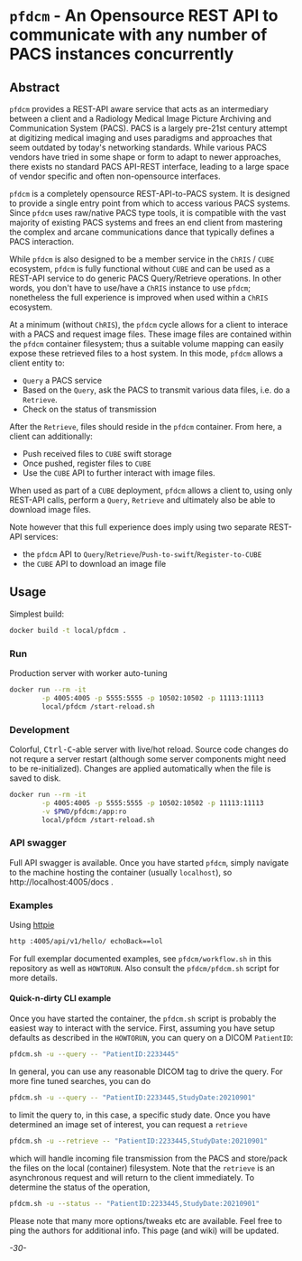 # `pfdcm` - An Opensource REST API to communicate with any number of PACS instances concurrently

## Abstract

`pfdcm` provides a REST-API aware service that acts as an intermediary between a client and a Radiology Medical Image Picture Archiving and Communication System (PACS). PACS is a largely pre-21st century attempt at digitizing medical imaging and uses paradigms and approaches that seem outdated by today's networking standards. While various PACS vendors have tried in some shape or form to adapt to newer approaches, there exists no standard PACS API-REST interface, leading to a large space of vendor specific and often non-opensource interfaces.

`pfdcm` is a completely opensource REST-API-to-PACS system. It is designed to provide a single entry point from which to access various PACS systems. Since `pfdcm` uses raw/native PACS type tools, it is compatible with the vast majority of existing PACS systems and frees an end client from mastering the complex and arcane communications dance that typically defines a PACS interaction.

While `pfdcm` is also designed to be a member service in the `ChRIS` / `CUBE` ecosystem, `pfdcm` is fully functional without `CUBE` and can be used as a REST-API service to do generic PACS Query/Retrieve operations. In other words, you don't have to use/have a `ChRIS` instance to use `pfdcm`; nonetheless the full experience is improved when used within a `ChRIS` ecosystem.

At a minimum (without `ChRIS`), the `pfdcm` cycle allows for a client to interace with a PACS and request image files. These image files are contained within the `pfdcm` container filesystem; thus a suitable volume mapping can easily expose these retrieved files to a host system. In this mode, `pfdcm` allows a client entity to:

* `Query` a PACS service
* Based on the `Query`, ask the PACS to transmit various data files, i.e. do a `Retrieve`.
* Check on the status of transmission

After the `Retrieve`, files should reside in the `pfdcm` container. From here, a client can additionally:

* Push received files to `CUBE` swift storage
* Once pushed, register files to `CUBE`
* Use the `CUBE` API to further interact with image files.

When used as part of a `CUBE` deployment, `pfdcm` allows a client to, using only REST-API calls, perform a `Query`, `Retrieve` and ultimately also be able to download image files.

Note however that this full experience does imply using two separate REST-API services:

* the `pfdcm` API to `Query`/`Retrieve`/`Push-to-swift`/`Register-to-CUBE`
* the `CUBE` API to download an image file

## Usage

Simplest build:

```bash
docker build -t local/pfdcm .
```

### Run

Production server with worker auto-tuning

```bash
docker run --rm -it                                                            \
        -p 4005:4005 -p 5555:5555 -p 10502:10502 -p 11113:11113                \
        local/pfdcm /start-reload.sh
```

### Development

Colorful, <kbd>Ctrl-C</kbd>-able server with live/hot reload. Source code changes do not requre a server restart (although some server components might need to be re-initialized).
Changes are applied automatically when the file is saved to disk.

```bash
docker run --rm -it                                                            \
        -p 4005:4005 -p 5555:5555 -p 10502:10502 -p 11113:11113                \
        -v $PWD/pfdcm:/app:ro                                                  \
        local/pfdcm /start-reload.sh
```

### API swagger

Full API swagger is available. Once you have started `pfdcm`, simply navigate to the machine hosting the container (usually `localhost`), so http://localhost:4005/docs .

### Examples

Using [httpie](https://httpie.org/)

```bash
http :4005/api/v1/hello/ echoBack==lol
```

For full exemplar documented examples, see `pfdcm/workflow.sh` in this repository as well as `HOWTORUN`. Also consult the `pfdcm/pfdcm.sh` script for more details.

#### Quick-n-dirty CLI example

Once you have started the container, the `pfdcm.sh` script is probably the easiest way to interact with the service. First, assuming you have setup defaults as described in the `HOWTORUN`, you can query on a DICOM `PatientID`:

```bash
pfdcm.sh -u --query -- "PatientID:2233445"
```

In general, you can use any reasonable DICOM tag to drive the query. For more fine tuned searches, you can do

```bash
pfdcm.sh -u --query -- "PatientID:2233445,StudyDate:20210901"
```

to limit the query to, in this case, a specific study date. Once you have determined an image set of interest, you can request a `retrieve`

```bash
pfdcm.sh -u --retrieve -- "PatientID:2233445,StudyDate:20210901"
```

which will handle incoming file transmission from the PACS and store/pack the files on the local (container) filesystem. Note that the `retrieve` is an asynchronous request and will return to the client immediately. To determine the status of the operation,

```bash
pfdcm.sh -u --status -- "PatientID:2233445,StudyDate:20210901"
```

Please note that many more options/tweaks etc are available. Feel free to ping the authors for additional info. This page (and wiki) will be updated.

_-30-_
